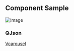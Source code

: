 ## Component Sample

![image](https://cdn.softtech.com.tr/ngsp-quick/nemo/dev/mdImages/VCarousel/VCarousel.png)


### QJson
<a href="https://studio.onplateau.com/quick/?q=/quick/qjsons/vcarousel.qjson" target="_blank">Vcarousel</a>
